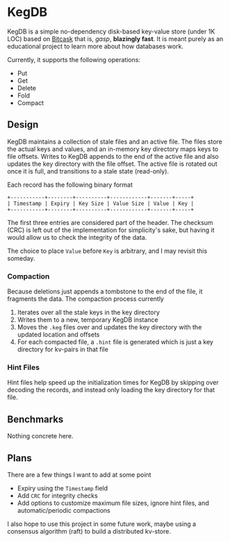 # KegDB

KegDB is a simple no-dependency disk-based key-value store (under 1K LOC) based on [Bitcask](https://riak.com/assets/bitcask-intro.pdf) that is, *gasp*, **blazingly fast**. It is meant purely as an educational project to learn more about how databases work.

Currently, it supports the following operations:

- Put
- Get
- Delete
- Fold
- Compact

## Design

KegDB maintains a collection of stale files and an active file. The files store the actual keys and values, and an in-memory key directory maps keys to file offsets. Writes to KegDB appends to the end of the active file and also updates the key directory with the file offset. The active file is rotated out once it is full, and transitions to a stale state (read-only).

Each record has the following binary format
```
+-----------+--------+----------+------------+-------+-----+
| Timestamp | Expiry | Key Size | Value Size | Value | Key |
+-----------+--------+----------+------------+-------+-----+
```
The first three entries are considered part of the header. The checksum (CRC) is left out of the implementation for simplicity's sake, but having it would allow us to check the integrity of the data.

The choice to place `Value` before `Key` is arbitrary, and I may revisit this someday.

### Compaction

Because deletions just appends a tombstone to the end of the file, it fragments the data. The compaction process currently

1. Iterates over all the stale keys in the key directory
2. Writes them to a new, temporary KegDB instance
3. Moves the `.keg` files over and updates the key directory with the updated location and offsets
4. For each compacted file, a `.hint` file is generated which is just a key directory for kv-pairs in that file

### Hint Files

Hint files help speed up the initialization times for KegDB by skipping over decoding the records, and instead only loading the key directory for that file.

## Benchmarks

Nothing concrete here.

## Plans

There are a few things I want to add at some point

- Expiry using the `Timestamp` field
- Add `CRC` for integrity checks
- Add options to customize maximum file sizes, ignore hint files, and automatic/periodic compactions

I also hope to use this project in some future work, maybe using a consensus algorithm (raft) to build a distributed kv-store.